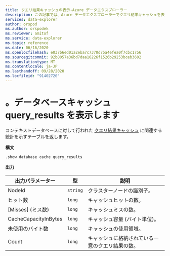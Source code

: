 ```yaml
---
title: クエリ結果キャッシュの表示-Azure データエクスプローラー
description: この記事では、Azure データエクスプローラーでクエリ結果キャッシュを表示する方法について説明します。
services: data-explorer
author: orspod
ms.author: orspodek
ms.reviewer: amitof
ms.service: data-explorer
ms.topic: reference
ms.date: 06/16/2020
ms.openlocfilehash: e037b6ed01a2eba7c7370d75a4efea0f7cbc1756
ms.sourcegitcommit: 92b8057a36bd7daa16226f1526b29253bceb3602
ms.translationtype: MT
ms.contentlocale: ja-JP
ms.lasthandoff: 09/28/2020
ms.locfileid: "91402720"
---
```

# <a name="show-database-cache-query_results"></a>。データベースキャッシュ query_results を表示します

コンテキストデータベースに対して行われた [クエリ結果キャッシュ](../query/query-results-cache.md) に関連する統計を示すテーブルを返します。

**構文**

`.show database cache query_results`

**出力**
 
|出力パラメーター |型 |説明 
|---|---|---
|NodeId|`string`|クラスターノードの識別子。
|ヒット数  |`long`|キャッシュヒットの数。
|[Misses] \(ミス数)  |`long`|キャッシュミスの数。
|CacheCapacityInBytes |`long` |キャッシュ容量 (バイト単位)。
|未使用のバイト数  |`long` |キャッシュの使用領域。
|Count  |`long`| キャッシュに格納されている一意のクエリ結果の数。
